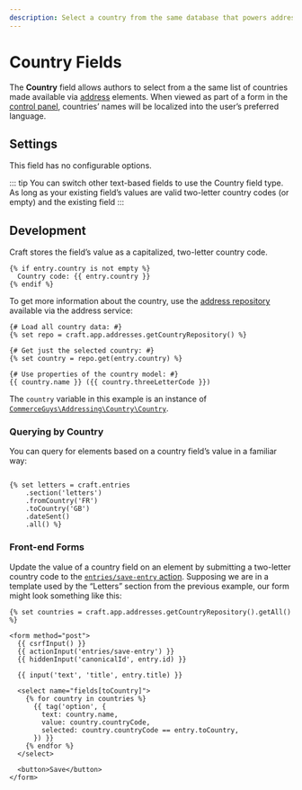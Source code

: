 ```yaml
---
description: Select a country from the same database that powers address elements.
---
```


# Country Fields

The **Country** field allows authors to select from a the same list of countries made available via [address](addresses.md) elements. When viewed as part of a form in the [control panel](control-panel.md), countries’ names will be localized into the user’s preferred language.

## Settings

This field has no configurable options.

::: tip
You can switch other text-based fields to use the Country field type. As long as your existing field’s values are valid two-letter country codes (or empty) and the existing field
:::

## Development

Craft stores the field’s value as a capitalized, two-letter country code.

```twig
{% if entry.country is not empty %}
  Country code: {{ entry.country }}
{% endif %}
```

To get more information about the country, use the [address repository](addresses.md#address-repository) available via the address service:

```twig
{# Load all country data: #}
{% set repo = craft.app.addresses.getCountryRepository() %}

{# Get just the selected country: #}
{% set country = repo.get(entry.country) %}

{# Use properties of the country model: #}
{{ country.name }} ({{ country.threeLetterCode }})
```

The `country` variable in this example is an instance of  [`CommerceGuys\Addressing\Country\Country`](repo:commerceguys/addressing/blob/master/src/Country/Country.php).

### Querying by Country

You can query for elements based on a country field’s value in a familiar way:

```twig

{% set letters = craft.entries
    .section('letters')
    .fromCountry('FR')
    .toCountry('GB')
    .dateSent()
    .all() %}
```

### Front-end Forms

Update the value of a country field on an element by submitting a two-letter country code to the [`entries/save-entry` action](../controller-actions.md#post-entries-save-entry). Supposing we are in a template used by the “Letters” section from the previous example, our form might look something like this:

```twig
{% set countries = craft.app.addresses.getCountryRepository().getAll() %}

<form method="post">
  {{ csrfInput() }}
  {{ actionInput('entries/save-entry') }}
  {{ hiddenInput('canonicalId', entry.id) }}

  {{ input('text', 'title', entry.title) }}

  <select name="fields[toCountry]">
    {% for country in countries %}
      {{ tag('option', {
        text: country.name,
        value: country.countryCode,
        selected: country.countryCode == entry.toCountry,
      }) }}
    {% endfor %}
  </select>

  <button>Save</button>
</form>
```

<See path="../controller-actions.md" description="Read more about using forms to submit data to Craft controllers." />
